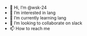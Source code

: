 - 👋 Hi, I’m @wsk-24
- 👀 I’m interested in lang
- 🌱 I’m currently learning lang
- 💞️ I’m looking to collaborate on slack
- 📫 How to reach me 

<!---
wsk-24/wsk-24 is a ✨ special ✨ repository because its `README.md` (this file) appears on your GitHub profile.
You can click the Preview link to take a look at your changes.
--->
